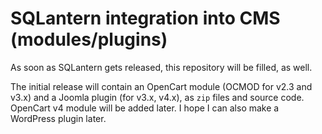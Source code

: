 # SQLantern integration into CMS (modules/plugins)

As soon as SQLantern gets released, this repository will be filled, as well.

The initial release will contain an OpenCart module (OCMOD for v2.3 and v3.x) and a Joomla plugin (for v3.x, v4.x), as `zip` files and source code.
OpenCart v4 module will be added later.
I hope I can also make a WordPress plugin later.
